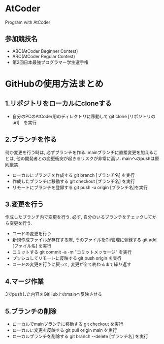 # AtCoder
Program with AtCoder

## 参加競技名
  - ABC(AtCoder Beginner Contest)
  - ARC(AtCoder Regular Contest)
  - 第2回日本最強プログラマー学生選手権

# GitHubの使用方法まとめ
## 1.リポジトリをローカルにcloneする
   - 自分のPCのAtCoder用のディレクトリに移動して git clone [リポジトリのurl]　を実行

## 2.ブランチを作る
何か変更を行う時は, 必ずブランチを作る.
mainブランチに直接変更を加えることは, 他の開発者との変更衝突が起きるリスクが非常に高い.
mainへのpushは原則厳禁.
   - ローカルにブランチを作成する git branch [ブランチ名] を実行
   - 作成したブランチに移動する git checkout [ブランチ名] を実行
   - リモートにブランチを登録する git push -u origin [ブランチ名]を実行

## 3.変更を行う
作成したブランチ内で変更を行う.
必ず, 自分のいるブランチをチェックしてから変更を行う.
   - コードの変更を行う
   - 新規作成ファイルが存在する際, そのファイルをGit管理に登録する git add [ファイル名] を実行
   - コミットする git commit -a -m "コミットメッセージ" を実行
   - プッシュしてリモートに反映する git push origin を実行
   - コードの変更を行うに戻って, 変更が全て終わるまで繰り返す

## 4.マージ作業
3でpushした内容をGitHub上のmainへ反映させる


## 5.ブランチの削除
   - ローカルでmainブランチに移動する git checkout  を実行
   - ローカルに変更を反映する git pull origin main を実行
   - ローカルブランチを削除する git branch --delete [ブランチ名] を実行
